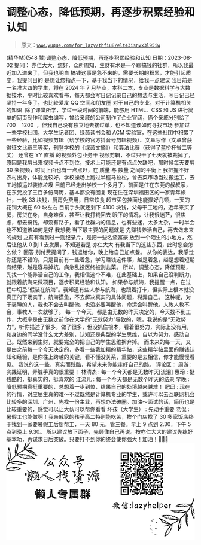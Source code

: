 # 调整心态，降低预期，再逐步积累经验和认知

> 原文：[`www.yuque.com/for_lazy/thfiu8/elt43isnvx3l95iw`](https://www.yuque.com/for_lazy/thfiu8/elt43isnvx3l95iw)

<ne-h2 id="309bd19c" data-lake-id="309bd19c"><ne-heading-ext><ne-heading-anchor></ne-heading-anchor><ne-heading-fold></ne-heading-fold></ne-heading-ext><ne-heading-content><ne-text id="u7802fb1e">(精华帖)(548 赞)调整心态，降低预期，再逐步积累经验和认知</ne-text></ne-heading-content></ne-h2> <ne-p id="udd2e0b72" data-lake-id="udd2e0b72"><ne-text id="ue4a1b8b1">日期：2023-08-02</ne-text></ne-p> <ne-p id="u116569de" data-lake-id="u116569de"><ne-text id="ufcd1c986">提问：</ne-text></ne-p> <ne-p id="u8a458dbe" data-lake-id="u8a458dbe"><ne-text id="u165f471b">亦仁大大，您好，众所周知，生财有术是一个聊搞钱的社群，所以我最近加入进来了，但我也明白 搞钱这事是急不来的，需要长期的积累，才能引起质变，我提问目的 是想让您指点一下，基于我当下的情况，给我一点建议</ne-text></ne-p> <ne-p id="ue6ce475c" data-lake-id="ue6ce475c"><ne-text id="u3c7fb280">我目前是一名准大四的学生，将在 2024 年 7 月毕业，本科二本，专业是数据科学与大数据技术，平时比较喜欢看书，每天都会写日记记录自己的想法与生活，写日记已经坚持一年多了，也比较爱发 QQ 空间和朋友圈</ne-text></ne-p> <ne-p id="u73230c03" data-lake-id="u73230c03"><ne-text id="uc4222642">对于自己的专业，对于计算机相关的知识  除了课堂所学，学过一段时间的前端，能够用 HTML、CSS 和 JS 进行简单的网页制作和爬虫编写，曾给亲戚的公司制作了企业官网，俩个亲戚分别给了 700    1200  ，但我自己没有独立地去接过单，也不知道该如何寻找市场</ne-text></ne-p> <ne-p id="u19f8447e" data-lake-id="u19f8447e"><ne-text id="u8a37fd58">参加过一些学校社团，大学生记者团、绿茵读书会和 ACM 实验室，在这些社团中积累了一些经验，比如视频剪辑（给学校的官方抖音号剪辑视频）、文章写作（文章曾获得征文比赛三等奖，刊登学校的《绿茵文摘》）和算法比赛（获得了蓝桥杯省二等奖）</ne-text></ne-p> <ne-p id="ub9253e68" data-lake-id="ub9253e68"><ne-text id="uef39abc4">还曾在 YY 直播 的视频外包业务干 视频剪辑，不过只干了七天就被裁掉了，原因是我剪出来视频卡点不到位，技术上可能还是有点点欠缺吧，那时候每天要剪 30 条视频，时间上面也有一点点赶，在 质量 与 数量 之间的平衡上 我把握不好</ne-text></ne-p> <ne-p id="u3f453db7" data-lake-id="u3f453db7"><ne-text id="ud149ca50">农村出身，体能比较好，学校操场上跑过半程马拉松，曾去菜市场当过搬运工，去工地搬运过装修垃圾</ne-text></ne-p> <ne-p id="u73137021" data-lake-id="u73137021"><ne-text id="u039fc884">目前已经走出学校一个多月了，前面是住在东莞的叔叔家，在东莞投了三百多份简历，基本都没有回复</ne-text></ne-p> <ne-p id="u070621f8" data-lake-id="u070621f8"><ne-text id="ue40f0f83">现在住在深圳福田区的一家青年旅社，一晚 33 块钱，厨房免费用，日常饮食 超市买包挂面也能撑好几顿，一天的花销大概在 60 块左右</ne-text></ne-p> <ne-p id="ud0f512d9" data-lake-id="ud0f512d9"><ne-text id="u4652ac17">目前手头就还剩下 4100 块钱，父母干工地的，近年来买了房，房贷在身，自身难保，甚至让我打钱回去</ne-text></ne-p> <ne-p id="ud76669bb" data-lake-id="ud76669bb"><ne-text id="u94862dd4">眼下的情况，让我很迷茫，很焦虑，想去搞钱，却没有路子，看了社群内的信息，也有些迷，太多太杂，一时半会也不知道该如何是好</ne-text></ne-p> <ne-p id="u5346b69d" data-lake-id="u5346b69d"><ne-text id="u635c1489">我想我 当下最主要的问题就是</ne-text></ne-p> <ne-p id="u09dcef3c" data-lake-id="u09dcef3c"><ne-text id="u1b591a12">先赚钱养活自己，再去做未来的规划</ne-text></ne-p> <ne-p id="u21129300" data-lake-id="u21129300"><ne-text id="u4207b790">之前有看到过一则纪录片，是把一些名流富豪 放到一个陌生的小地方，然后让他从 0 到 1 去发展，不知道若是 亦仁大大 有我当下的这些东西，此时您会怎么做？</ne-text></ne-p> <ne-p id="u15d6a0e1" data-lake-id="u15d6a0e1"><ne-text id="ud9360874">回答</ne-text></ne-p> <ne-p id="u545c7f4a" data-lake-id="u545c7f4a"><ne-text id="u759bb1a9">别付费提问了，钱退给你，晚上给自己加点餐。</ne-text></ne-p> <ne-p id="u42230314" data-lake-id="u42230314"><ne-text id="u2d9443d6">从你的表达，我感觉你还是不错的。只是目前有一些着急，学习赚钱这件事，越是着急，越是想着短期有结果，越是容易掉坑，病急乱投医终被割韭菜。</ne-text></ne-p> <ne-p id="u33d5ba72" data-lake-id="u33d5ba72"><ne-text id="u204393b4">所以，调整心态，降低预期，先找一个能养活自己的工作，我相信这个不难，在此基础上，如果自己没判断力，就跟着航海来做项目，逐步积累经验和认知。</ne-text></ne-p> <ne-p id="uda1ec8aa" data-lake-id="uda1ec8aa"><ne-text id="uc21256af">如果参与航海，我提醒一点，在过程中切忌“假装在航海”。我知道有些人参与航海，也跟着打卡，但实际上根本就没真正的下场实干，航海摸鱼，不去解决真实的具体问题，糊弄自己。 这种呢，对于装睡的人，我也不会去叫醒他，也没必要叫醒他，命运会叫醒他。人教人教不会，事教人一次就够了。</ne-text></ne-p> <ne-p id="u9aab5c32" data-lake-id="u9aab5c32"><ne-text id="uec1bd94a">每一个今天，都是由无数的昨天决定的，今天找不到工作，大概率是由无数之前你在大学的“无效努力”导致的，嗯，我说的是“无效努力”，听你描述了很多，做了很多，但没抓住根本，看着很努力，实际上没有用，和身边的同学没什么太大差别，认知还是典型的学生思维，自以为努力，感动自己。既然来到生财，就要完全的把自己的学生思维摒弃掉。</ne-text></ne-p> <ne-p id="ufdbffe50" data-lake-id="ufdbffe50"><ne-text id="ucf9854bc">而未来的每一天，又是由之前每一个今天决定的，多看一些我加精的精华帖，这些精华帖里面的赚钱认知和经验，是你往上跨越的关键，看不懂没关系，重要的是去相信，你才能慢慢看见。</ne-text></ne-p> <ne-p id="ue5a34a0a" data-lake-id="ue5a34a0a"><ne-text id="u60c68ad7">我说的这一些，真实而残酷，希望未来你能走好自己的路。</ne-text></ne-p> <ne-hole id="u7da9a600" data-lake-id="u7da9a600"><ne-card data-card-name="hr" data-card-type="block" id="yF74y" data-event-boundary="card"><ne-p id="u89b8ca0f" data-lake-id="u89b8ca0f"><ne-text id="ue9799e83">评论区：</ne-text></ne-p> <ne-p id="u7e168302" data-lake-id="u7e168302"><ne-text id="u06bde9cc">周游 : 实践证明，弄脏手真的很重要！</ne-text> <ne-text id="ufd7f5f9e">林清杰 : 每一个今天都是无数昨天[流泪]</ne-text> <ne-text id="u6d403f0f">惠玲 : 挺残酷的，挺真实的，挺喜欢的</ne-text> <ne-text id="u5a99e07a">江流儿 : 每一个今天都是无数个昨天的结果</ne-text> <ne-text id="u9281c442">早晚 : 降低预期真挺重要的，总想着一步到位，结果自己的处境越来越难！</ne-text> <ne-text id="u96c56dd4">肥邱 : 现在的行情，对应届生真的难～不过既然是计算机专业的学生，或许可以去互联网机会比较多的深圳、广州，先找一份主业，再想办法破圈。加油～面试的话，简历也是比较重要的，感觉可以让大伙可以帮你看看</ne-text> <ne-text id="u176f50f8">坏孩（大学生） : 先动手重要</ne-text> <ne-text id="u39744321">老侃 : 暑假工也能做啊！我亲戚家的孩子高二特别能吃苦，挨个门店找了 30 多家饭店终于找到一家要暑假工后厨帮工，一天 80 元，管三餐。早上 9 点到 2.30，下午 5 点到晚上 9.30。</ne-text> <ne-text id="ue05b3966">所以建议放下面子，先顾住自己再说。按亦仁大大的建议先练好基本功，再谋求日后突破。只要打不到你的终会使你强大！加油！💪💪💪</ne-text></ne-p> <ne-p id="u3cc72897" data-lake-id="u3cc72897"><ne-card data-card-name="image" data-card-type="inline" id="Ou52l" data-event-boundary="card">![](img/894d30a529e7c37bcd3392323c99941c.png)  <ne-hole id="u6d17bdad" data-lake-id="u6d17bdad"><ne-card data-card-name="hr" data-card-type="block" id="quwh4" data-event-boundary="card"></ne-card></ne-hole></ne-card></ne-p></ne-card></ne-hole>